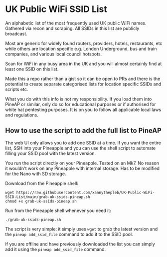 # UK Public WiFi SSID List

An alphabetic list of the most frequently used UK public WiFi names. Gathered via recon and scraping. All SSIDs in this list are publicly broadcast.

Most are generic for widely found routers, providers, hotels, restaurants, etc while others are location specific e.g. London Underground, bus and train companies, and various local council hotspots.

Scan for WiFi in any busy area in the UK and you will almost certainly find at least one SSID on this list.

Made this a repo rather than a gist so it can be open to PRs and there is the potential to create separate categorised lists for location specific SSIDs and scripts etc.

What you do with this info is not my responsibility. If you load them into PineAP or similar, only do so for educational purposes or if authorised for white hat pentesting purposes. It is on you to follow all applicable local laws and regulations.

## How to use the script to add the full list to PineAP

The web UI only allows you to add one SSID at a time. If you want the entire list, SSH into your Pineapple and you can use the shell script to automate filling your SSID pool with the latest version.

You run the script directly on your Pineapple. Tested on an Mk7. No reason it wouldn't work on any Pineapple with internal storage. Has to be modified for the Nano with SD storage.

Download from the Pineapple shell:

```
wget https://raw.githubusercontent.com/xannythepleb/UK-Public-WiFi-SSID-List/main/grab-uk-ssids-pineap.sh
chmod +x grab-uk-ssids-pineap.sh
```

Run from the Pineapple shell whenever you need it:

```
./grab-uk-ssids-pineap.sh
```

The script is very simple: it simply uses `wget` to grab the latest version and the `pineap add_ssid_file` command to add it to the SSID pool.

If you are offline and have previously downloaded the list you can simply add it using the `pineap add_ssid_file` command.
